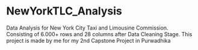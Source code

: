 # NewYorkTLC_Analysis
Data Analysis for New York City Taxi and Limousine Commission. Consisting of 6.000+ rows and 28 columns after Data Cleaning Stage. This project is made by me for my 2nd Capstone Project in Purwadhika
